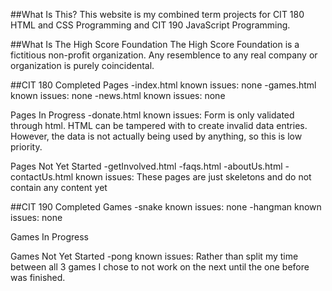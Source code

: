 ##What Is This?
This website is my combined term projects for CIT 180 HTML and CSS Programming and CIT 190 JavaScript Programming.

##What Is The High Score Foundation
The High Score Foundation is a fictitious non-profit organization. Any resemblence to any real company or organization is purely coincidental.


##CIT 180
Completed Pages
	-index.html
		known issues: none
	-games.html
		known issues: none
	-news.html
		known issues: none
	
Pages In Progress
	-donate.html
		known issues: Form is only validated through html. HTML can be tampered with to create invalid data entries. However, the data is not actually being used by anything, so this is low priority.
	
Pages Not Yet Started
	-getInvolved.html
	-faqs.html
	-aboutUs.html
	-contactUs.html
		known issues: These pages are just skeletons and do not contain any content yet
	

##CIT 190
Completed Games
	-snake
		known issues: none
	-hangman
		known issues: none

Games In Progress

Games Not Yet Started
	-pong
		known issues: Rather than split my time between all 3 games I chose to not work on the next until the one before was finished.
	
	

	